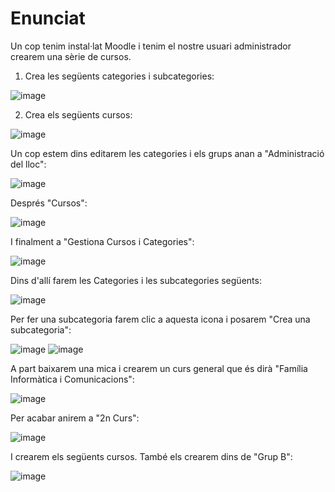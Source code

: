 # Enunciat

Un cop tenim instal·lat Moodle i tenim el nostre usuari administrador crearem una sèrie de cursos.

1. Crea les següents categories i subcategories:

![image](https://user-images.githubusercontent.com/110727546/204323379-2eab0c2d-8c02-4804-ab63-7b6fb611f381.png)

2. Crea els següents cursos:

![image](https://user-images.githubusercontent.com/110727546/204323603-c8047df3-c444-4e19-9008-5026778a6d05.png)


Un cop estem dins editarem les categories i els grups anan a "Administració del lloc":

![image](https://user-images.githubusercontent.com/114162463/207902375-8e2c981e-70b3-4f38-83bf-c4f04873aae1.png)

Després "Cursos":

![image](https://user-images.githubusercontent.com/114162463/207902440-69aed630-c9ae-4681-a969-ba8bac067eef.png)

I finalment a "Gestiona Cursos i Categories":

![image](https://user-images.githubusercontent.com/114162463/207902532-bb8b7a2b-d6b7-4ed7-9ea1-7908ed346fb0.png)

Dins d'allí farem les Categories i les subcategories següents:

![image](https://user-images.githubusercontent.com/114162463/207902859-7d6ee3bb-ead7-4269-a0c4-6badb6fad84c.png)

Per fer una subcategoria farem clic a aquesta icona i posarem "Crea una subcategoria":

![image](https://user-images.githubusercontent.com/114162463/207903019-cf6afe26-d78d-45ff-b626-57a25d1d298e.png)
![image](https://user-images.githubusercontent.com/114162463/207903271-63d12ee2-0d18-4524-bd64-696388e98cdb.png)

A part baixarem una mica i crearem un curs general que és dirà "Família Informàtica i Comunicacions":

![image](https://user-images.githubusercontent.com/114162463/207904072-4d63d6c5-8c62-410d-b476-07eeb524bae6.png)

Per acabar anirem a "2n Curs":

![image](https://user-images.githubusercontent.com/114162463/207903441-9fdcf521-943a-42e7-ac23-9cd826afb095.png)

I crearem els següents cursos. També els crearem dins de "Grup B":

![image](https://user-images.githubusercontent.com/114162463/207903660-8490827c-5d40-4154-96a6-dc5ae0c0260c.png)




